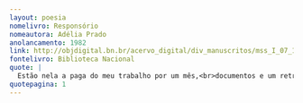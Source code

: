 ```yaml
---
layout: poesia
nomelivro: Responsório
nomeautora: Adélia Prado
anolancamento: 1982
link: http://objdigital.bn.br/acervo_digital/div_manuscritos/mss_I_07_19_005A/mss_I_07_19_005A.pdf
fontelivro: Biblioteca Nacional
quote: |
  Estão nela a paga do meu trabalho por um mês,<br>documentos e um retrato<br>onde apareço cansada, com uma cara<br>que ninguém olhará mais de uma vez<br>a não ser vós, que já em vida<br>vos apiedáveis dos tormentos humanos [...]
quotepagina: 1
---
```

